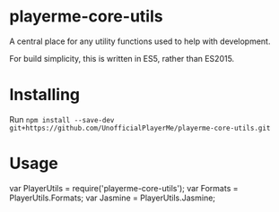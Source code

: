 # playerme-core-utils
A central place for any utility functions used to help with development.

For build simplicity, this is written in ES5, rather than ES2015.

# Installing
Run `npm install --save-dev git+https://github.com/UnofficialPlayerMe/playerme-core-utils.git`

# Usage
var PlayerUtils = require('playerme-core-utils');
var Formats = PlayerUtils.Formats;
var Jasmine = PlayerUtils.Jasmine;